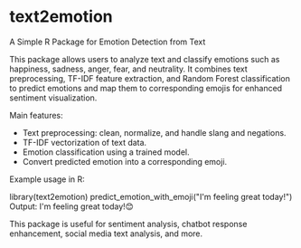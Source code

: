 # text2emotion
A Simple R Package for Emotion Detection from Text

This package allows users to analyze text and classify emotions such as happiness, sadness, anger, fear, and neutrality. It combines text preprocessing, TF-IDF feature extraction, and Random Forest classification to predict emotions and map them to corresponding emojis for enhanced sentiment visualization.

Main features:
- Text preprocessing: clean, normalize, and handle slang and negations.
- TF-IDF vectorization of text data.
- Emotion classification using a trained model.
- Convert predicted emotion into a corresponding emoji.

Example usage in R:

library(text2emotion)
predict_emotion_with_emoji("I'm feeling great today!")
Output: I'm feeling great today!😊

This package is useful for sentiment analysis, chatbot response enhancement, social media text analysis, and more.

